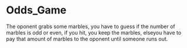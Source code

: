 # Odds_Game
The oponent grabs some marbles, you have to guess if the number of marbles is odd or even, if you hit, you keep the marbles, elseyou have to pay that amount of marbles to the oponent until someone runs out.

